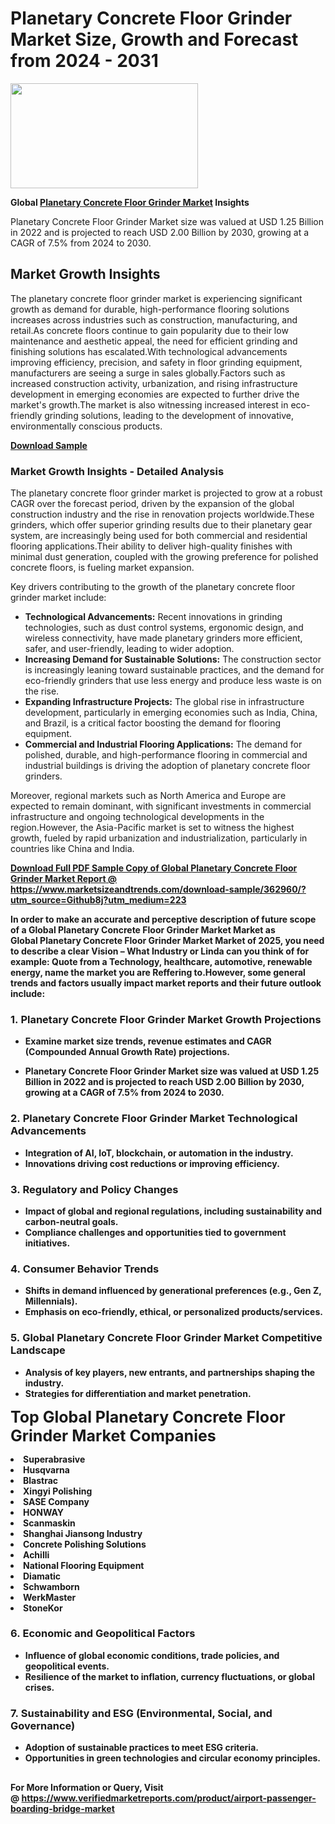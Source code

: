 <H1>Planetary Concrete Floor Grinder Market Size, Growth and Forecast from 2024 - 2031</H1><img class="aligncenter size-medium wp-image-584254" src="https://thirdeyenews.in/wp-content/uploads/2024/09/Global-Market-Research-300x168.jpeg" alt="" width="300" height="168" /><p><strong>Global&nbsp;<a href="https://www.marketsizeandtrends.com/download-sample/362960/?utm_source=Github8j?utm_medium=223">Planetary Concrete Floor Grinder Market</a> Insights</strong></p><p>Planetary Concrete Floor Grinder Market size was valued at USD 1.25 Billion in 2022 and is projected to reach USD 2.00 Billion by 2030, growing at a CAGR of 7.5% from 2024 to 2030.</p><p><!DOCTYPE html> <html lang="en"> <head> <meta charset="UTF-8"> <meta name="viewport" content="width=device-width, initial-scale=1.0"> <title>Planetary Concrete Floor Grinder Market Growth Insights</title> </head> <body> <h2>Market Growth Insights</h2> <p> The planetary concrete floor grinder market is experiencing significant growth as demand for durable, high-performance flooring solutions increases across industries such as construction, manufacturing, and retail.As concrete floors continue to gain popularity due to their low maintenance and aesthetic appeal, the need for efficient grinding and finishing solutions has escalated.With technological advancements improving efficiency, precision, and safety in floor grinding equipment, manufacturers are seeing a surge in sales globally.Factors such as increased construction activity, urbanization, and rising infrastructure development in emerging economies are expected to further drive the market's growth.The market is also witnessing increased interest in eco-friendly grinding solutions, leading to the development of innovative, environmentally conscious products.</p> <p><strong><a href="#">Download Sample</a></strong></p> <h3>Market Growth Insights - Detailed Analysis</h3> <p> The planetary concrete floor grinder market is projected to grow at a robust CAGR over the forecast period, driven by the expansion of the global construction industry and the rise in renovation projects worldwide.These grinders, which offer superior grinding results due to their planetary gear system, are increasingly being used for both commercial and residential flooring applications.Their ability to deliver high-quality finishes with minimal dust generation, coupled with the growing preference for polished concrete floors, is fueling market expansion.</p> <p> Key drivers contributing to the growth of the planetary concrete floor grinder market include: </p> <ul> <li><strong>Technological Advancements:</strong> Recent innovations in grinding technologies, such as dust control systems, ergonomic design, and wireless connectivity, have made planetary grinders more efficient, safer, and user-friendly, leading to wider adoption.</li> <li><strong>Increasing Demand for Sustainable Solutions:</strong> The construction sector is increasingly leaning toward sustainable practices, and the demand for eco-friendly grinders that use less energy and produce less waste is on the rise.</li> <li><strong>Expanding Infrastructure Projects:</strong> The global rise in infrastructure development, particularly in emerging economies such as India, China, and Brazil, is a critical factor boosting the demand for flooring equipment.</li> <li><strong>Commercial and Industrial Flooring Applications:</strong> The demand for polished, durable, and high-performance flooring in commercial and industrial buildings is driving the adoption of planetary concrete floor grinders.</li> </ul> <p> Moreover, regional markets such as North America and Europe are expected to remain dominant, with significant investments in commercial infrastructure and ongoing technological developments in the region.However, the Asia-Pacific market is set to witness the highest growth, fueled by rapid urbanization and industrialization, particularly in countries like China and India.</p> <p><strong><a href="#"></p><p><span class=""><strong>Download Full PDF Sample Copy of Global Planetary Concrete Floor Grinder Market Report</strong> @ <a href="https://www.marketsizeandtrends.com/download-sample/362960/?utm_source=Github8j?utm_medium=223" target="_blank">https://www.marketsizeandtrends.com/download-sample/362960/?utm_source=Github8j?utm_medium=223</a></span></p><p>In order to make an accurate and perceptive description of future scope of a Global&nbsp;Planetary Concrete Floor Grinder Market Market as Global&nbsp;Planetary Concrete Floor Grinder Market Market of 2025, you need to describe a clear Vision &ndash; What Industry or Linda can you think of for example: Quote from a Technology, healthcare, automotive, renewable energy, name the market you are Reffering to.However, some general trends and factors usually impact market reports and their future outlook include:</p><h3>1.&nbsp;<strong>Planetary Concrete Floor Grinder Market Growth Projections</strong></h3><ul><li>Examine market size trends, revenue estimates and CAGR (Compounded Annual Growth Rate) projections.</li><li><p>Planetary Concrete Floor Grinder Market size was valued at USD 1.25 Billion in 2022 and is projected to reach USD 2.00 Billion by 2030, growing at a CAGR of 7.5% from 2024 to 2030.</p></li></ul><h3>2.&nbsp;<strong>Planetary Concrete Floor Grinder Market Technological Advancements</strong></h3><ul><li>Integration of AI, IoT, blockchain, or automation in the industry.</li><li>Innovations driving cost reductions or improving efficiency.</li></ul><h3>3.&nbsp;<strong>Regulatory and Policy Changes</strong></h3><ul><li>Impact of global and regional regulations, including sustainability and carbon-neutral goals.</li><li>Compliance challenges and opportunities tied to government initiatives.</li></ul><h3>4.&nbsp;<strong>Consumer Behavior Trends</strong></h3><ul><li>Shifts in demand influenced by generational preferences (e.g., Gen Z, Millennials).</li><li>Emphasis on eco-friendly, ethical, or personalized products/services.</li></ul><h3>5.&nbsp;<strong>Global Planetary Concrete Floor Grinder Market Competitive Landscape</strong></h3><ul><li>Analysis of key players, new entrants, and partnerships shaping the industry.</li><li>Strategies for differentiation and market penetration.</li></ul><p data-pm-slice="1 1 []"><span style="color: inherit; font-family: inherit; font-size: 25px;">Top Global Planetary Concrete Floor Grinder Market Companies</span></p><div class="" data-test-id=""><p><li>Superabrasive</li><li> Husqvarna</li><li> Blastrac</li><li> Xingyi Polishing</li><li> SASE Company</li><li> HONWAY</li><li> Scanmaskin</li><li> Shanghai Jiansong Industry</li><li> Concrete Polishing Solutions</li><li> Achilli</li><li> National Flooring Equipment</li><li> Diamatic</li><li> Schwamborn</li><li> WerkMaster</li><li> StoneKor</li></p></div><h3>6.&nbsp;<strong>Economic and Geopolitical Factors</strong></h3><ul><li>Influence of global economic conditions, trade policies, and geopolitical events.</li><li>Resilience of the market to inflation, currency fluctuations, or global crises.</li></ul><h3>7.&nbsp;<strong>Sustainability and ESG (Environmental, Social, and Governance)</strong></h3><ul><li>Adoption of sustainable practices to meet ESG criteria.</li><li>Opportunities in green technologies and circular economy principles.</li></ul><h2><strong style="font-size: 14px;">For More Information or Query, Visit @&nbsp;</strong><a style="background-color: #ffffff; font-size: 14px;" href="https://www.marketsizeandtrends.com/report/planetary-concrete-floor-grinder-market/" target="_blank">https://www.verifiedmarketreports.com/product/airport-passenger-boarding-bridge-market</a></h2>